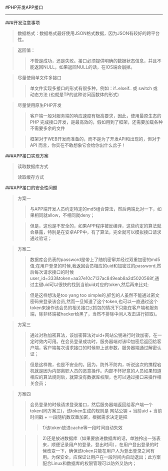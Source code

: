 #PHP开发APP接口
***


###开发注意事项
>数据格式：数据格式最好使用JSON格式数据，因为JSON有较好的跨平台性。

>返回值：
>>不管是成功，还是失败。接口必须提供明确的数据状态信息，并且不能返回NULL，如果返回NULL的话，在IOS端会崩掉。

>尽量使用单文件多接口
>>单文件实现多接口的形式有很多种，例如：if..elseif.. 或 switch 或 动态方法 (也就是TP的这种访问函数体的形式)

>尽量使用原生PHP开发
>
>>客户端一般对服务端的响应速度有极高要求，因此，使用最原生态的 PHP 完成接口开发，是最高效的，假如用到了框架，还需要加载各种不需要多余的文件
>
>>框架对于WEB开发而准备的，而不是为了开发API和出现的，但对于 API 而言，你实在不敢想象它会给你出什么岔子！


###APP接口实现方案
>读取数据库方式
>
>读取缓存方式

###APP接口的安全性问题
>方案一
>>与APP端开发人员约定特定的md5组合算法，然后两端比对一下，如果相同就allow，不相同就deny；
>
>>但是，这也是不安全的，如果APP程序被反编译，这些约定的算法就会暴露，特别是在安卓APP中，有了算法，完全就可以模拟接口请求通过验证；

>方案二
>>数据库会员表的password是带上了随机密窜并经过双重加密的md5值;在用户登录的时候,我返回会员相应的uid和加密过的password,然后每次请求接口的时候user_id=333&token=aa37e10c7137ac849eab8a2d5020568f,通过主键uid可以很快的找到当前uid对应的token,然后再来比对;
>
>>但是这样想法是too yang too simple的,抓包的人虽然不能通过密文密码来登录该会员,然而一旦知道了这个token,也可以一直通过这个token来操作该会员的相关接口;(抓包的情况下只能在客户端和服务端，除非终端被hacker给黑了，当然不排除中间人攻击进行抓取)。

>方案三
>
>>通过对称加密算法，该加密算法对uid+网站公钥进行时效加密，在一定时效内可用。在会员登录成功时，服务器端对该ID加密后返回给客户端，客户端每次请求接口的时候带上该参数，服务器端通过解密认证；
>
>>但是这样做，也是不安全的。因为，防外不防内，听说这次的携程宕机就是因为内部离职人员的恶意操作。内部不怀好意的人员如果知道相应的算法规则后，就算没有数据库权限，也可以通过接口来操作相关会员；

>方案四
>
>>会员登录的时候请求登录接口，然后服务器端返回给客户端一个token(同方案三)，该token生成的规则是 网站公钥 + 当前uid + 当前时间戳 + 一段随机数双重加密，根据需求决定是把
>>>1)该token放进cache等一段时间自动失效
>
>>>2)还是放进数据库（如果要放进数据库的话，单独拎出一张表来，顺便记录用户的登录，登出时间），在用户登出登录的时候改变一下，确保该token只能在用户人为登出登录之间有用。为保安全，应保证让用户在一段时间内自动退出；此方案配合Linux和数据库的权限管理可以防外又防内；